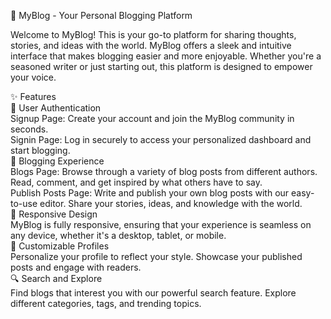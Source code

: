 📝 MyBlog - Your Personal Blogging Platform<br/>
<p>Welcome to MyBlog! This is your go-to platform for sharing thoughts, stories, and ideas with the world. MyBlog offers a sleek and intuitive interface that makes blogging easier and more enjoyable. Whether you're a seasoned writer or just starting out, this platform is designed to empower your voice.</p>

✨ Features<br/>
🔐 User Authentication<br/>
Signup Page: Create your account and join the MyBlog community in seconds.<br/>
Signin Page: Log in securely to access your personalized dashboard and start blogging.<br/>
📰 Blogging Experience<br/>
Blogs Page: Browse through a variety of blog posts from different authors. Read, comment, and get inspired by what others have to say.<br/>
Publish Posts Page: Write and publish your own blog posts with our easy-to-use editor. Share your stories, ideas, and knowledge with the world.<br/>
📱 Responsive Design<br/>
MyBlog is fully responsive, ensuring that your experience is seamless on any device, whether it's a desktop, tablet, or mobile.<br/>
🎨 Customizable Profiles<br/>
Personalize your profile to reflect your style. Showcase your published posts and engage with readers.<br/>
🔍 Search and Explore<br/>
Find blogs that interest you with our powerful search feature. Explore different categories, tags, and trending topics.<br/>




